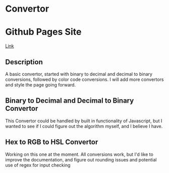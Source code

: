 # Convertor

# Github Pages Site
[Link](https://josephptflanagan.github.io/Convertor/)

## Description
A basic convertor, started with binary to decimal and decimal to binary conversions, followed by color code conversions. I will add more convertors and style the page going forward.

## Binary to Decimal and Decimal to Binary Convertor
This Convertor could be handled by built in functionality of Javascript, but I wanted to see if I could figure out the algorithm myself, and I believe I have.

## Hex to RGB to HSL Convertor
Working on this one at the moment. All conversions work, but I'd like to improve the documentation, and figure out rounding issues and potential use of regex for input checking